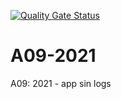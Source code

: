 [![Quality Gate Status](https://sonarcloud.io/api/project_badges/measure?project=UpsStudents_A09-2021&metric=alert_status)](https://sonarcloud.io/summary/new_code?id=UpsStudents_A09-2021)

# A09-2021
A09: 2021 - app sin logs
